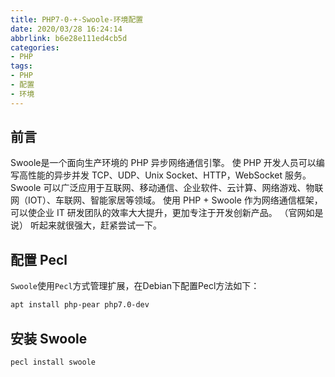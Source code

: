 ```yaml
---
title: PHP7-0-+-Swoole-环境配置
date: 2020/03/28 16:24:14
abbrlink: b6e28e111ed4cb5d
categories:
- PHP
tags:
- PHP
- 配置
- 环境
---
```

## 前言
Swoole是一个面向生产环境的 PHP 异步网络通信引擎。
使 PHP 开发人员可以编写高性能的异步并发 TCP、UDP、Unix Socket、HTTP，WebSocket 服务。Swoole 可以广泛应用于互联网、移动通信、企业软件、云计算、网络游戏、物联网（IOT）、车联网、智能家居等领域。 使用 PHP + Swoole 作为网络通信框架，可以使企业 IT 研发团队的效率大大提升，更加专注于开发创新产品。
（官网如是说）
听起来就很强大，赶紧尝试一下。

## 配置 Pecl
`Swoole`使用`Pecl`方式管理扩展，在Debian下配置Pecl方法如下：
```bash
apt install php-pear php7.0-dev
```

## 安装 Swoole
```bash
pecl install swoole
```
